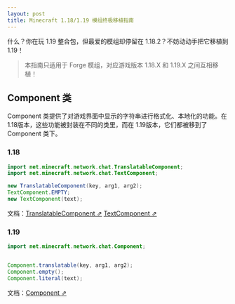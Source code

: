 ```yaml
---
layout: post
title: Minecraft 1.18/1.19 模组终极移植指南
---
```


什么？你在玩 1.19 整合包，但最爱的模组却停留在 1.18.2？不妨动动手把它移植到 1.19！

> 本指南只适用于 Forge 模组，对应游戏版本 1.18.X 和 1.19.X 之间互相移植！

## Component 类

Component 类提供了对游戏界面中显示的字符串进行格式化、本地化的功能。在 1.18版本，这些功能被封装在不同的类里，而在 1.19版本，它们都被移到了 Component 类下。

### 1.18
  
```java
import net.minecraft.network.chat.TranslatableComponent;
import net.minecraft.network.chat.TextComponent;

new TranslatableComponent(key, arg1, arg2);
TextComponent.EMPTY;
new TextComponent(text);
```

文档：[TranslatableComponent ⇗](https://nekoyue.github.io/ForgeJavaDocs-NG/javadoc/1.18.2/net/minecraft/network/chat/TranslatableComponent.html) [TextComponent ⇗](https://nekoyue.github.io/ForgeJavaDocs-NG/javadoc/1.18.2/net/minecraft/network/chat/TextComponent.html)

### 1.19

```java
import net.minecraft.network.chat.Component;


Component.translatable(key, arg1, arg2);
Component.empty();
Component.literal(text);
```

文档：[Component ⇗](https://nekoyue.github.io/ForgeJavaDocs-NG/javadoc/1.19.3/net/minecraft/network/chat/Component.html)
